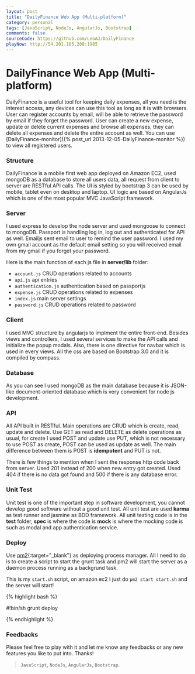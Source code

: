 ```yaml
---
layout: post
title: "DailyFinance Web App (Multi-platform)"
category: personal
tags: [JavaScript, NodeJs, AngularJs, Bootstrap]
comments: false
sourceCode: https://github.com/LeoAJ/DailyFinance
playNow: http://54.201.105.208:1985
---
```


# DailyFinance Web App (Multi-platform)

DailyFinance is a useful tool for keeping daily expenses, all you need is the interest access, any devices can use this tool as long as it is with browsers. User can register accounts by email, will be able to retrieve the password by email if they forget the password. User can create a new expense, update or delete current expenses and browse all expenses, they can delete all expenses and delete the entire account as well. You can use [DailyFinance-monitor]({% post_url 2013-12-05-DailyFinance-monitor %}) to view all registered users.

### Structure

DailyFinance is a mobile first web app deployed on Amazon EC2, used mongoDB as a database to store all users data, all request from client to server are RESTful API calls. The UI is styled by bootstrap 3 can be used by mobile, tablet even on desktop and laptop. UI logic are based on AngularJs which is one of the most popular MVC JavaScript framework.

### Server

I used express to develop the node server and used mongoose to connect to mongoDB. Passport is handling log in, log out and authenticated for API as well. Emailjs sent email to user to remind the user password. I used my own gmail account as the default email setting so you will received email from my gmail if you forget your password.

Here is the main function of each js file in **server/lib** folder:

* `account.js` CRUD operations related to accounts
* `api.js` api entries
* `authentication.js` authentication based on passportjs
* `expense.js` CRUD operations related to expenses
* `index.js` main server settings
* `password.js` CRUD operations related to password

### Client

I used MVC structure by angularjs to implment the entire front-end. Besides views and controllers, I used several services to make the API calls and initialize the popup modals. Also, there is one directive for navbar which is used in every views. All the css are based on Bootstrap 3.0 and it is compiled by compass.

### Database

As you can see I used mongoDB as the main database because it is JSON-like document-oriented database which is very convenient for node js development.

### API

All API built in RESTful. Main operations are CRUD which is create, read, update and delete. Use GET as read and DELETE as delete operations as usual, for create I used POST and update use PUT, which is not necessary to use POST as create, POST can be used as update as well. The main difference between them is POST is **idempotent** and PUT is not.

There is few things to mention when I sent the response http code back from server. Used 201 instead of 200 when new entry got created. Used 404 if there is no data got found and 500 if there is any database error.

### Unit Test

Unit test is one of the important step in software development, you cannot develop good software without a good unit test. All unit test are used **karma** as test runner and jasmine as BDD framework. All unit testing code is in the **test** folder, **spec** is where the code is **mock** is where the mocking code is such as modal and app authentication service.

### Deploy

Use [pm2](https://github.com/Unitech/pm2){:target="_blank"} as deploying process manager. All I need to do is to create a script to start the grunt task and pm2 will start the server as a daemon process running as a backgrund task.

This is my `start.sh` script, on amazon ec2 I just do `pm2 start start.sh` and the server will start!

{% highlight bash %}

#!bin/sh
grunt deploy

{% endhighlight %}

### Feedbacks

Please feel free to play with it and let me know any feedbacks or any new features you like to put into. Thanks!

> `JavaScript`, `NodeJs`, `AngularJs`, `Bootstrap`.